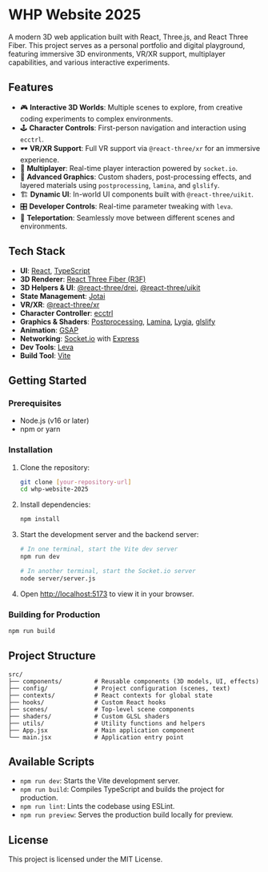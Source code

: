 # WHP Website 2025

A modern 3D web application built with React, Three.js, and React Three Fiber. This project serves as a personal portfolio and digital playground, featuring immersive 3D environments, VR/XR support, multiplayer capabilities, and various interactive experiments.

## Features

-   🎮 **Interactive 3D Worlds**: Multiple scenes to explore, from creative coding experiments to complex environments.
-   🕹️ **Character Controls**: First-person navigation and interaction using `ecctrl`.
-   🕶️ **VR/XR Support**: Full VR support via `@react-three/xr` for an immersive experience.
-   🤝 **Multiplayer**: Real-time player interaction powered by `socket.io`.
-   🎨 **Advanced Graphics**: Custom shaders, post-processing effects, and layered materials using `postprocessing`, `lamina`, and `glslify`.
-   🏗️ **Dynamic UI**: In-world UI components built with `@react-three/uikit`.
-   🎛️ **Developer Controls**: Real-time parameter tweaking with `leva`.
-   🎯 **Teleportation**: Seamlessly move between different scenes and environments.

## Tech Stack

-   **UI**: [React](https://reactjs.org/), [TypeScript](https://www.typescriptlang.org/)
-   **3D Renderer**: [React Three Fiber (R3F)](https://docs.pmnd.rs/react-three-fiber)
-   **3D Helpers & UI**: [@react-three/drei](https://github.com/pmndrs/drei), [@react-three/uikit](https://github.com/pmndrs/uikit)
-   **State Management**: [Jotai](https://jotai.org/)
-   **VR/XR**: [@react-three/xr](https://github.com/pmndrs/react-xr)
-   **Character Controller**: [ecctrl](https://github.com/pmndrs/ecctrl)
-   **Graphics & Shaders**: [Postprocessing](https://github.com/vanruesc/postprocessing), [Lamina](https://github.com/pmndrs/lamina), [Lygia](https://lygia.xyz/), [glslify](https://github.com/glslify/glslify)
-   **Animation**: [GSAP](https://greensock.com/gsap/)
-   **Networking**: [Socket.io](https://socket.io/) with [Express](https://expressjs.com/)
-   **Dev Tools**: [Leva](https://github.com/pmndrs/leva)
-   **Build Tool**: [Vite](https://vitejs.dev/)

## Getting Started

### Prerequisites

-   Node.js (v16 or later)
-   npm or yarn

### Installation

1.  Clone the repository:
    ```bash
    git clone [your-repository-url]
    cd whp-website-2025
    ```
2.  Install dependencies:
    ```bash
    npm install
    ```
3.  Start the development server and the backend server:
    ```bash
    # In one terminal, start the Vite dev server
    npm run dev

    # In another terminal, start the Socket.io server
    node server/server.js
    ```
4.  Open [http://localhost:5173](http://localhost:5173) to view it in your browser.

### Building for Production

```bash
npm run build
```

## Project Structure

```
src/
├── components/         # Reusable components (3D models, UI, effects)
├── config/             # Project configuration (scenes, text)
├── contexts/           # React contexts for global state
├── hooks/              # Custom React hooks
├── scenes/             # Top-level scene components
├── shaders/            # Custom GLSL shaders
├── utils/              # Utility functions and helpers
├── App.jsx             # Main application component
└── main.jsx            # Application entry point
```

## Available Scripts

-   `npm run dev`: Starts the Vite development server.
-   `npm run build`: Compiles TypeScript and builds the project for production.
-   `npm run lint`: Lints the codebase using ESLint.
-   `npm run preview`: Serves the production build locally for preview.

## License

This project is licensed under the MIT License.